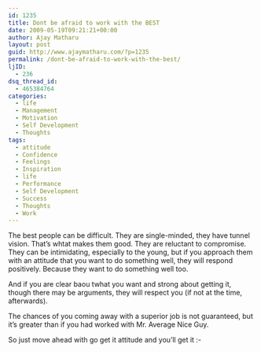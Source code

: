 ```yaml
---
id: 1235
title: Dont be afraid to work with the BEST
date: 2009-05-19T09:21:21+00:00
author: Ajay Matharu
layout: post
guid: http://www.ajaymatharu.com/?p=1235
permalink: /dont-be-afraid-to-work-with-the-best/
ljID:
  - 236
dsq_thread_id:
  - 465384764
categories:
  - life
  - Management
  - Motivation
  - Self Development
  - Thoughts
tags:
  - attitude
  - Confidence
  - Feelings
  - Inspiration
  - life
  - Performance
  - Self Development
  - Success
  - Thoughts
  - Work
---
```

The best people can be difficult. They are single-minded, they have tunnel vision. That&#8217;s whtat makes them good. They are reluctant to compromise. They can be intimidating, especially to the young, but if you approach them with an attitude that you want to do something well, they will respond positively. Because they want to do something well too.

And if you are clear baou twhat you want and strong about getting it, though there may be arguments, they will respect you (if not at the time, afterwards).

The chances of you coming away with a superior job is not guaranteed, but it&#8217;s greater than if you had worked with Mr. Average Nice Guy.

So just move ahead with go get it attitude and you&#8217;ll get it <img src="http://www.ajaymatharu.com/wp-includes/images/smilies/simple-smile.png" alt=":-)" class="wp-smiley" style="height: 1em; max-height: 1em;" />